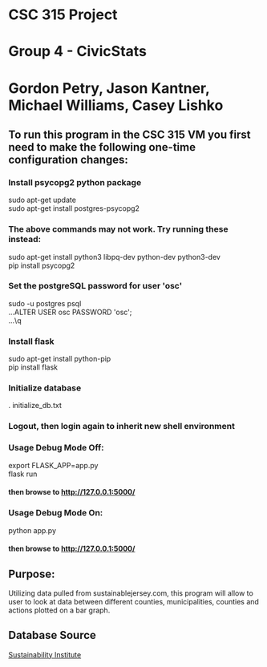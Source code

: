 
# CSC 315 Project
# Group 4 - CivicStats
# Gordon Petry, Jason Kantner, Michael Williams, Casey Lishko

## To run this program in the CSC 315 VM you first need to make the following one-time configuration changes:

### Install psycopg2 python package
sudo apt-get update  
sudo apt-get install postgres-psycopg2

### The above commands may not work. Try running these instead:
sudo apt-get install python3 libpq-dev python-dev python3-dev  
pip install psycopg2

### Set the postgreSQL password for user 'osc'
sudo -u postgres psql  
...ALTER USER osc PASSWORD 'osc';  
...\q

### Install flask
sudo apt-get install python-pip  
pip install flask

### Initialize database
. initialize_db.txt

### Logout, then login again to inherit new shell environment

### Usage Debug Mode Off:
export FLASK_APP=app.py  
flask run
#### then browse to http://127.0.0.1:5000/

### Usage Debug Mode On:
python app.py
#### then browse to http://127.0.0.1:5000/

## Purpose:
Utilizing data pulled from sustainablejersey.com, this
program will allow to user to look at data between different
counties, municipalities, counties and actions plotted on
a bar graph.

## Database Source

[Sustainability Institute](https://si.tcnj.edu/)

